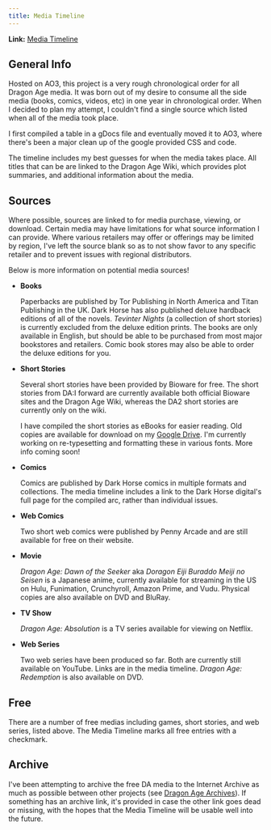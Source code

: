 ```yaml
---
title: Media Timeline
---
```


**Link:** [Media Timeline](https://archiveofourown.org/works/26353378)

## General Info

Hosted on AO3, this project is a very rough chronological order for all Dragon
Age media. It was born out of my desire to consume all the side media (books,
comics, videos, etc) in one year in chronological order. When I decided to plan
my attempt, I couldn't find a single source which listed when all of the media
took place.

I first compiled a table in a gDocs file and eventually moved it to AO3, where
there's been a major clean up of the google provided CSS and code.

The timeline includes my best guesses for when the media takes place. All titles
that can be are linked to the Dragon Age Wiki, which provides plot summaries,
and additional information about the media.

## Sources

Where possible, sources are linked to for media purchase, viewing, or download.
Certain media may have limitations for what source information I can provide.
Where various retailers may offer or offerings may be limited by region, I've
left the source blank so as to not show favor to any specific retailer and to
prevent issues with regional distributors.

Below is more information on potential media sources!

- **Books**

  Paperbacks are published by Tor Publishing in North America and Titan
  Publishing in the UK. Dark Horse has also published deluxe hardback editions
  of all of the novels. _Tevinter Nights_ (a collection of short stories) is
  currently excluded from the deluxe edition prints. The books are only
  available in English, but should be able to be purchased from most major
  bookstores and retailers. Comic book stores may also be able to order the
  deluxe editions for you.

- **Short Stories**

  Several short stories have been provided by Bioware for free. The short
  stories from DA:I forward are currently available both official Bioware sites
  and the Dragon Age Wiki, whereas the DA2 short stories are currently only on
  the wiki.

  I have compiled the short stories as eBooks for easier reading. Old copies are
  available for download on my [Google Drive](https://bit.ly/3nBBndu). I'm
  currently working on re-typesetting and formatting these in various fonts.
  More info coming soon!

- **Comics**

  Comics are published by Dark Horse comics in multiple formats and collections.
  The media timeline includes a link to the Dark Horse digital's full page for
  the compiled arc, rather than individual issues.

- **Web Comics**

  Two short web comics were published by Penny Arcade and are still available
  for free on their website.

- **Movie**

  _Dragon Age: Dawn of the Seeker_ aka _Doragon Eiji Buraddo Meiji no Seisen_ is
  a Japanese anime, currently available for streaming in the US on Hulu,
  Funimation, Crunchyroll, Amazon Prime, and Vudu. Physical copies are also
  available on DVD and BluRay.

- **TV Show**

  _Dragon Age: Absolution_ is a TV series available for viewing on Netflix.

- **Web Series**

  Two web series have been produced so far. Both are currently still available
  on YouTube. Links are in the media timeline. _Dragon Age: Redemption_ is also
  available on DVD.

## Free

There are a number of free medias including games, short stories, and web
series, listed above. The Media Timeline marks all free entries with a
checkmark.

## Archive

I've been attempting to archive the free DA media to the Internet Archive as
much as possible between other projects (see
[Dragon Age Archives](/docs/mine/archives)). If something has an archive link,
it's provided in case the other link goes dead or missing, with the hopes that
the Media Timeline will be usable well into the future.

